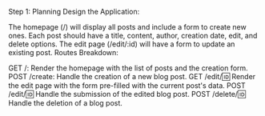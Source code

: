 Step 1: Planning
Design the Application:

The homepage (/) will display all posts and include a form to create new ones.
Each post should have a title, content, author, creation date, edit, and delete options.
The edit page (/edit/:id) will have a form to update an existing post.
Routes Breakdown:

GET /: Render the homepage with the list of posts and the creation form.
POST /create: Handle the creation of a new blog post.
GET /edit/:id: Render the edit page with the form pre-filled with the current post's data.
POST /edit/:id: Handle the submission of the edited blog post.
POST /delete/:id: Handle the deletion of a blog post.
